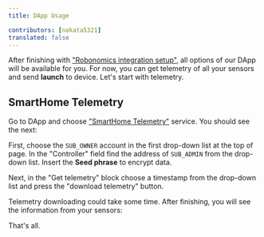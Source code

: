 ```yaml
---
title: DApp Usage

contributors: [nakata5321]
translated: false
---
```


After finishing with ["Robonomics integration setup"](/docs/add-smart-device-to-robonomics/), all options of our DApp will be available for you.
For now, you can get telemetry of all your sensors and send **launch** to device. Let's start with telemetry.

## SmartHome Telemetry

Go to DApp and  choose ["SmartHome Telemetry"](https://dapp.robonomics.network/#/smarthome-telemetry) service. You should see the next:

<robo-wiki-picture src="home-assistant/telemetry-start.jpg" />

First, choose the `SUB_OWNER` account in the first drop-down list at the top of page. In the "Controller" field 
find the address of `SUB_ADMIN` from the drop-down list.
Insert the **Seed phrase** to encrypt data.

Next, in the "Get telemetry" block choose a timestamp from the drop-down list and press the "download telemetry" button.

<robo-wiki-picture src="home-assistant/datalog-time.jpg" />

Telemetry downloading could take some time. After finishing, you will see the information from your sensors:

<robo-wiki-picture src="home-assistant/telemetry.jpg" />

That's all.


<!---
## Launch devices

Go back and  choose service ["SmartHome Telemetry"](https://dapp.robonomics.network/#/services). You will forward to DApp website. In first login give permission to website to use polkadot{.js} extension. You will see next:

<robo-wiki-picture src="home-assistant/telemetry-start.jpg" />

Find address of your `user` account and press blue button:

<robo-wiki-picture src="home-assistant/datalog-start.jpg" />

And you will see popup "Launch" window:

<robo-wiki-picture src="home-assistant/launch-window.jpg" />

Launch command calls HomeAssistant service, first two fields are **service name** - "Platform" and **service function** - "Name". Let's find them.

For this go to your Home Assistant interface in browser -> `Developer tools` -> `SERVICES` and turn on `YAML mode`.

<robo-wiki-picture src="home-assistant/ha-services.jpg" />

Find a service you need using a search field or choose from a drop-down list there.

<robo-wiki-picture src="home-assistant/ha-light.jpg" />

Let's find a `light` service. You will see available functions(`turn_on`, `turn_off`, `toggle`). Choose `turn_on` function.

<robo-wiki-picture src="home-assistant/ha-light-on.jpg" />

On the picture you see **service name** - `light` and **service function** - `turn_on`. Write these statements to popup window of DApp.

<robo-wiki-picture src="home-assistant/light-window.jpg" />

Next you need to find the sensor ID. For this go to `Overview` on the HA page. Find sensor, which you want to turn on(in this example it is the light) and press on it. 

<robo-wiki-picture src="home-assistant/light-name.jpg" />

You will see a popup window and with a "settings" button on it the top-right corner. Press on it. The popup window will change. In the new window you will find required `entity_id`:

<robo-wiki-picture src="home-assistant/entity-ha.jpg" />

Copy it and paste to field in our dapp:

<robo-wiki-picture src="home-assistant/dapp-entity.jpg" />

Finally, press `SEND` button and sign transaction with your password. Wait until transaction is in block and check your light. It should be turned on (sometimes it takes a bit more time).

Congratulations, You have fully installed and set up Your Home Assistant with Robonomics!
-->
